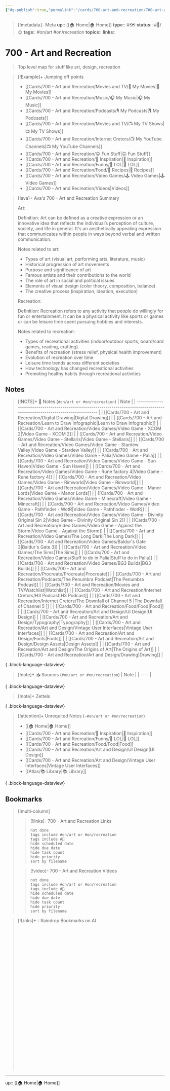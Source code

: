 ```yaml
---
{"dg-publish":true,"permalink":"/cards/700-art-and-recreation/700-art-and-recreation/","title":"700 - Art and Recreation"}
---
```


> [!metadata]- Meta
> **up**:: [[🏠 Home\|🏠 Home]]
> **type**:: #🗺️ 
> **status**:: #📝/🌞
> **tags**::  #on/art #on/recreation
> **topics**:: 
> **links**::


# 700 - Art and Recreation

> Top level map for stuff like art, design, recreation

> [!Example]+ Jumping off points
> - [[Cards/700 - Art and Recreation/Movies and TV/🍿 My Movies\|🍿 My Movies]]
> - [[Cards/700 - Art and Recreation/Music/🎧 My Music\|🎧 My Music]]
> - [[Cards/700 - Art and Recreation/Podcasts/🎙 My Podcasts\|🎙 My Podcasts]]
> - [[Cards/700 - Art and Recreation/Movies and TV/📺 My TV Shows\|📺 My TV Shows]]
> - [[Cards/700 - Art and Recreation/Internet Cretors/📺 My YouTube Channels\|📺 My YouTube Channels]]
> - [[Cards/700 - Art and Recreation/🙃 Fun Stuff\|🙃 Fun Stuff]]
> - [[Cards/700 - Art and Recreation/🎨 Inspiration\|🎨 Inspiration]]
> - [[Cards/700 - Art and Recreation/Funny/🤣 LOL\|🤣 LOL]]
> - [[Cards/700 - Art and Recreation/Food/🍱 Recipes\|🍱 Recipes]]
> - [[Cards/700 - Art and Recreation/Video Games/🕹 Video Games\|🕹 Video Games]]
> - [[Cards/700 - Art and Recreation/Videos\|Videos]]


> [!ava]+ Ava's 700 - Art and Recreation Summary
> 
> Art: 
> 
> Definition: Art can be defined as a creative expression or an innovative idea that reflects the individual’s perception of culture, society, and life in general. It's an aesthetically appealing expression that communicates within people in ways beyond verbal and written communication.
> 
> Notes related to art:
> - Types of art (visual art, performing arts, literature, music)
> - Historical progression of art movements 
> - Purpose and significance of art 
> - Famous artists and their contributions to the world 
> - The role of art in social and political issues 
> - Elements of visual design (color theory, composition, balance)
> - The creative process (inspiration, ideation, execution) 
> 
> Recreation:
> 
> Definition: Recreation refers to any activity that people do willingly for fun or entertainment. It can be a physical activity like sports or games or can be leisure time spent pursuing hobbies and interests.
> 
> Notes related to recreation:
> - Types of recreational activities (indoor/outdoor sports, board/card games, reading, crafting) 
> - Benefits of recreation (stress relief, physical health improvement) 
> - Evolution of recreation over time
> - Leisure time trends across different societies 
> - How technology has changed recreational activities
> - Promoting healthy habits through recreational activities

## Notes
> [!NOTE]+ 📝 Notes (`#on/art or #on/recreation`)
>  | Note                                                                                                                         |
> | ---------------------------------------------------------------------------------------------------------------------------- |
> | [[Cards/700 - Art and Recreation/Digital Drawing\|Digital Drawing]]                                                       |
> | [[Cards/700 - Art and Recreation/Learn to Draw Infographic\|Learn to Draw Infographic]]                                   |
> | [[Cards/700 - Art and Recreation/Video Games/Video Game - XCOM 2\|Video Game - XCOM 2]]                                   |
> | [[Cards/700 - Art and Recreation/Video Games/Video Game - Stellaris\|Video Game - Stellaris]]                             |
> | [[Cards/700 - Art and Recreation/Video Games/Video Game - Stardew Valley\|Video Game - Stardew Valley]]                   |
> | [[Cards/700 - Art and Recreation/Video Games/Video Game - Palia\|Video Game - Palia]]                                     |
> | [[Cards/700 - Art and Recreation/Video Games/Video Game - Sun Haven\|Video Game - Sun Haven]]                             |
> | [[Cards/700 - Art and Recreation/Video Games/Video Game - Rune factory 4\|Video Game - Rune factory 4]]                   |
> | [[Cards/700 - Art and Recreation/Video Games/Video Game - Rimworld\|Video Game - Rimworld]]                               |
> | [[Cards/700 - Art and Recreation/Video Games/Video Game - Manor Lords\|Video Game - Manor Lords]]                         |
> | [[Cards/700 - Art and Recreation/Video Games/Video Game - Minecraft\|Video Game - Minecraft]]                             |
> | [[Cards/700 - Art and Recreation/Video Games/Video Game - Pathfinder - WotR\|Video Game - Pathfinder - WotR]]             |
> | [[Cards/700 - Art and Recreation/Video Games/Video Game - Divinity Original Sin 2\|Video Game - Divinity Original Sin 2]] |
> | [[Cards/700 - Art and Recreation/Video Games/Video Game - Against the Storm\|Video Game - Against the Storm]]             |
> | [[Cards/700 - Art and Recreation/Video Games/The Long Dark\|The Long Dark]]                                               |
> | [[Cards/700 - Art and Recreation/Video Games/Baldur's Gate 3\|Baldur's Gate 3]]                                           |
> | [[Cards/700 - Art and Recreation/Video Games/The Sims\|The Sims]]                                                         |
> | [[Cards/700 - Art and Recreation/Video Games/Stuff to do in Palia\|Stuff to do in Palia]]                                 |
> | [[Cards/700 - Art and Recreation/Video Games/BG3 Builds\|BG3 Builds]]                                                     |
> | [[Cards/700 - Art and Recreation/Procreate/Procreate\|Procreate]]                                                         |
> | [[Cards/700 - Art and Recreation/Podcasts/The Penumbra Podcast\|The Penumbra Podcast]]                                    |
> | [[Cards/700 - Art and Recreation/Movies and TV/Watchlist\|Watchlist]]                                                     |
> | [[Cards/700 - Art and Recreation/Internet Cretors/H3 Podcast\|H3 Podcast]]                                                |
> | [[Cards/700 - Art and Recreation/Internet Cretors/The Downfall of Channel 5 \|The Downfall of Channel 5 ]]                |
> | [[Cards/700 - Art and Recreation/Food/Food\|Food]]                                                                        |
> | [[Cards/700 - Art and Recreation/Art and Design/UI Design\|UI Design]]                                                    |
> | [[Cards/700 - Art and Recreation/Art and Design/Typography\|Typography]]                                                  |
> | [[Cards/700 - Art and Recreation/Art and Design/Vintage User Interfaces\|Vintage User Interfaces]]                        |
> | [[Cards/700 - Art and Recreation/Art and Design/Fonts\|Fonts]]                                                            |
> | [[Cards/700 - Art and Recreation/Art and Design/Design Assets\|Design Assets]]                                            |
> | [[Cards/700 - Art and Recreation/Art and Design/The Origins of Art\|The Origins of Art]]                                  |
> | [[Cards/700 - Art and Recreation/Art and Design/Drawing\|Drawing]]                                                        |
> 
{ .block-language-dataview}

> [!note]+ 📥 Sources (`#on/art or #on/recreation`)
>  | Note |
> | ---- |
> 
{ .block-language-dataview}

> [!note]+ Zettels
>  
{ .block-language-dataview}

> [!attention]+ Unrequited Notes (`-#on/art or #on/recreation`)
>  - [[🏠 Home\|🏠 Home]]
> - [[Cards/700 - Art and Recreation/🎨 Inspiration\|🎨 Inspiration]]
> - [[Cards/700 - Art and Recreation/Funny/🤣 LOL\|🤣 LOL]]
> - [[Cards/700 - Art and Recreation/Food/Food\|Food]]
> - [[Cards/700 - Art and Recreation/Art and Design/UI Design\|UI Design]]
> - [[Cards/700 - Art and Recreation/Art and Design/Vintage User Interfaces\|Vintage User Interfaces]]
> - [[Atlas/📚 Library\|📚 Library]]
> 
{ .block-language-dataview}

## Bookmarks

> [!multi-column]
> > [!links]- 700 - Art and Recreation Links
> > ```tasks
> > not done
> > tags include #on/art or #on/recreation
> > tags include #🔗 
> > hide scheduled date
> > hide due date
> > hide task count
> > hide priority
> > sort by filename
> > ```
> 
> > [!video]- 700 - Art and Recreation Videos
> > ```tasks
> > not done
> > tags include #on/art or #on/recreation
> > tags include #🎥 
> > hide scheduled date
> > hide due date
> > hide task count
> > hide priority
> > sort by filename
> > ```


> [!Links]+ 💧 Raindrop Bookmarks on AI
> <iframe style="border: 0; width: 100%; height: 450px;" allowfullscreen frameborder="0" src=""></iframe>

---
up:: [[🏠 Home\|🏠 Home]]

